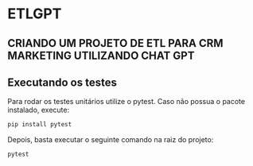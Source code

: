 # ETLGPT
## CRIANDO UM PROJETO DE ETL PARA CRM MARKETING UTILIZANDO CHAT GPT ##

## Executando os testes

Para rodar os testes unitários utilize o pytest. Caso não possua o pacote instalado, execute:

```bash
pip install pytest
```

Depois, basta executar o seguinte comando na raiz do projeto:

```bash
pytest
```
